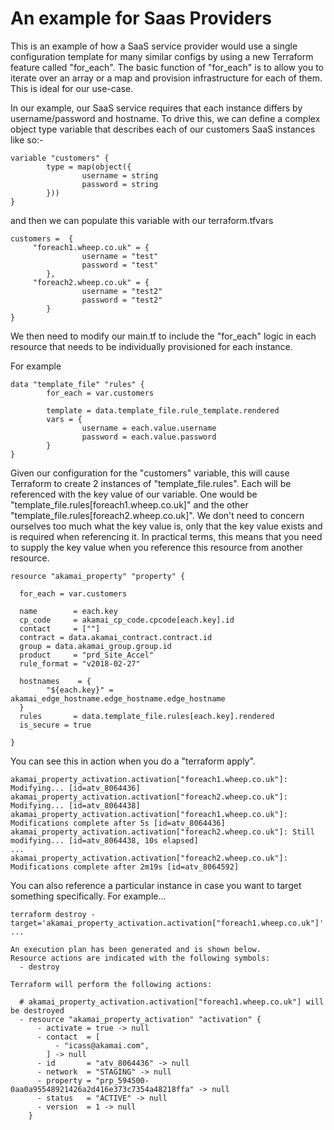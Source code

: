 # An example for Saas Providers

This is an example of how a SaaS service provider would use a single configuration template for many similar configs by using a new Terraform feature called "for_each". The basic function of "for_each" is to allow you to iterate over an array or a map and provision infrastructure for each of them. This is ideal for our use-case. 

In our example, our SaaS service requires that each instance differs by username/password and hostname. To drive this, we can define a complex object type variable that describes each of our customers SaaS instances like so:-

```
variable "customers" {
        type = map(object({
                username = string
                password = string
        }))
}
```

and then we can populate this variable with our terraform.tfvars

```
customers =  {
     "foreach1.wheep.co.uk" = {
                username = "test"
                password = "test"
        },
     "foreach2.wheep.co.uk" = {
                username = "test2"
                password = "test2"
        }
}
```

We then need to modify our main.tf to include the "for_each" logic in each resource that needs to be individually provisioned for each instance.

For example

```
data "template_file" "rules" {
        for_each = var.customers

        template = data.template_file.rule_template.rendered
        vars = {
                username = each.value.username
                password = each.value.password
        }
}
```

Given our configuration for the "customers" variable, this will cause Terraform to create 2 instances of "template_file.rules". Each will be referenced with the key value of our variable. One would be "template_file.rules[foreach1.wheep.co.uk]" and the other "template_file.rules[foreach2.wheep.co.uk]". We don't need to concern ourselves too much what the key value is, only that the key value exists and is required when referencing it. In practical terms, this means that you need to supply the key value when you reference this resource from another resource.

```
resource "akamai_property" "property" {

  for_each = var.customers

  name        = each.key
  cp_code     = akamai_cp_code.cpcode[each.key].id
  contact     = [""]
  contract = data.akamai_contract.contract.id
  group = data.akamai_group.group.id
  product     = "prd_Site_Accel"
  rule_format = "v2018-02-27"

  hostnames    = {
        "${each.key}" = akamai_edge_hostname.edge_hostname.edge_hostname
  }
  rules       = data.template_file.rules[each.key].rendered
  is_secure = true

}
```

You can see this in action when you do a "terraform apply".

```
akamai_property_activation.activation["foreach1.wheep.co.uk"]: Modifying... [id=atv_8064436]
akamai_property_activation.activation["foreach2.wheep.co.uk"]: Modifying... [id=atv_8064438]
akamai_property_activation.activation["foreach1.wheep.co.uk"]: Modifications complete after 5s [id=atv_8064436]
akamai_property_activation.activation["foreach2.wheep.co.uk"]: Still modifying... [id=atv_8064438, 10s elapsed]
...
akamai_property_activation.activation["foreach2.wheep.co.uk"]: Modifications complete after 2m19s [id=atv_8064592]
```

You can also reference a particular instance in case you want to target something specifically. For example...

```
terraform destroy -target='akamai_property_activation.activation["foreach1.wheep.co.uk"]'
...

An execution plan has been generated and is shown below.
Resource actions are indicated with the following symbols:
  - destroy

Terraform will perform the following actions:

  # akamai_property_activation.activation["foreach1.wheep.co.uk"] will be destroyed
  - resource "akamai_property_activation" "activation" {
      - activate = true -> null
      - contact  = [
          - "icass@akamai.com",
        ] -> null
      - id       = "atv_8064436" -> null
      - network  = "STAGING" -> null
      - property = "prp_594500-0aa0a95548921426a2d416e373c7354a48218ffa" -> null
      - status   = "ACTIVE" -> null
      - version  = 1 -> null
    }
```
